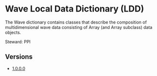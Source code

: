 # Wave Local Data Dictionary (LDD)

The Wave dictionary contains classes that describe the composition of multidimensional wave data consisting of Array (and Array subclass) data objects.

Steward: PPI

## Versions

- [1.0.0.0](1.0.0.0)
